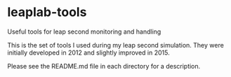 # leaplab-tools
Useful tools for leap second monitoring and handling

This is the set of tools I used during my leap second simulation. They were
initially developed in 2012 and slightly improved in 2015.

Please see the README.md file in each directory for a description.

